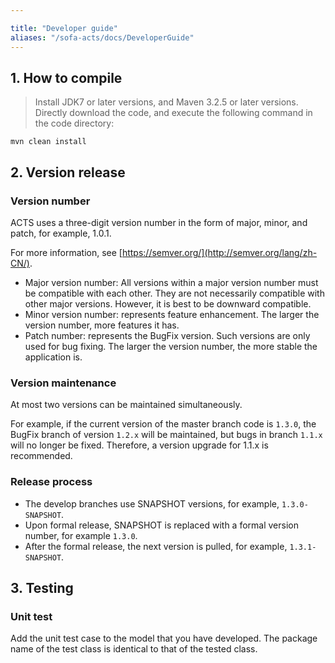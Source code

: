 ```yaml
---

title: "Developer guide"
aliases: "/sofa-acts/docs/DeveloperGuide"
---
```


## 1. How to compile

> Install JDK7 or later versions, and Maven 3.2.5 or later versions.
Directly download the code, and execute the following command in the code directory:

```plain
mvn clean install
```

## 2. Version release

### Version number

ACTS uses a three-digit version number in the form of major, minor, and patch, for example, 1.0.1.

For more information, see [https://semver.org/](http://semver.org/lang/zh-CN/).

* Major version number: All versions within a major version number must be compatible with each other. They are not necessarily compatible with other major versions. However, it is best to be downward compatible.
* Minor version number: represents feature enhancement. The larger the version number, more features it has.
* Patch number: represents the BugFix version. Such versions are only used for bug fixing. The larger the version number, the more stable the application is.

### Version maintenance

At most two versions can be maintained simultaneously.

For example, if the current version of the master branch code is `1.3.0`, the BugFix branch of version `1.2.x` will be maintained, but bugs in branch `1.1.x` will no longer be fixed. Therefore, a version upgrade for 1.1.x is recommended.

### Release process

* The develop branches use SNAPSHOT versions, for example, `1.3.0-SNAPSHOT`.
* Upon formal release, SNAPSHOT is replaced with a formal version number, for example `1.3.0`.
* After the formal release, the next version is pulled, for example, `1.3.1-SNAPSHOT`.

## 3. Testing

### Unit test

Add the unit test case to the model that you have developed. The package name of the test class is identical to that of the tested class.

